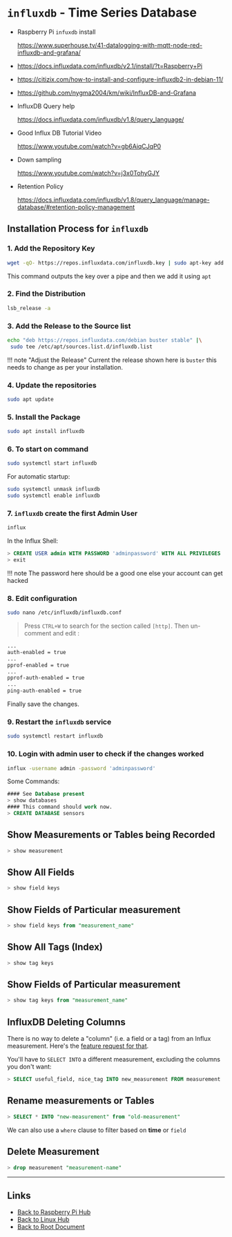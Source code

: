 # `influxdb` - Time Series Database

- Raspberry Pi `infuxdb` install

    <https://www.superhouse.tv/41-datalogging-with-mqtt-node-red-influxdb-and-grafana/>

- <https://docs.influxdata.com/influxdb/v2.1/install/?t=Raspberry+Pi>
- <https://citizix.com/how-to-install-and-configure-influxdb2-in-debian-11/>
- <https://github.com/nygma2004/km/wiki/InfluxDB-and-Grafana>
- InfluxDB Query help

    <https://docs.influxdata.com/influxdb/v1.8/query_language/>

- Good Influx DB Tutorial Video

    <https://www.youtube.com/watch?v=gb6AiqCJqP0>

- Down sampling

    <https://www.youtube.com/watch?v=j3x0TohyGJY>

- Retention Policy

    <https://docs.influxdata.com/influxdb/v1.8/query_language/manage-database/#retention-policy-management>

## Installation Process for `influxdb`

### 1. Add the Repository Key

```sh
wget -qO- https://repos.influxdata.com/influxdb.key | sudo apt-key add -
```
This command outputs the key over a pipe and then we add it using `apt`

### 2. Find the Distribution

```sh
lsb_release -a
```

### 3. Add the Release to the Source list

```sh
echo "deb https://repos.influxdata.com/debian buster stable" |\
 sudo tee /etc/apt/sources.list.d/influxdb.list
```

!!! note "Adjust the Release"
    Current the release shown here is `buster` this needs to change as per your installation.

### 4. Update the repositories

```sh
sudo apt update
```

### 5. Install the Package

```sh
sudo apt install influxdb
```

### 6. To start on command

```sh
sudo systemctl start influxdb
```
For automatic startup:

```sh
sudo systemctl unmask influxdb
sudo systemctl enable influxdb
```

### 7. `influxdb` create the first Admin User

```sh
influx
```

In the Influx Shell:

```sql
> CREATE USER admin WITH PASSWORD 'adminpassword' WITH ALL PRIVILEGES
> exit
```

!!! note
    The password here should be a good one else your account can get hacked

### 8. Edit configuration

```sh
sudo nano /etc/influxdb/influxdb.conf
```

> Press `CTRL+W` to search for the section called `[http]`.
> Then un-comment and edit :

```sh
...
auth-enabled = true
...
pprof-enabled = true
...
pprof-auth-enabled = true
...
ping-auth-enabled = true
```
Finally save the changes.

### 9. Restart the `influxdb` service

```sh
sudo systemctl restart influxdb
```

### 10. Login with admin user to check if the changes worked

```sh
influx -username admin -password 'adminpassword'
```

Some Commands:

```sql
#### See Database present
> show databases
#### This command should work now.
> CREATE DATABASE sensors
```

## Show Measurements or Tables being Recorded

```sql
> show measurement
```

## Show All Fields

```sql
> show field keys
```

## Show Fields of Particular measurement

```sql
> show field keys from "measurement_name"
```

## Show All Tags (Index)

```sql
> show tag keys
```

## Show Fields of Particular measurement

```sql
> show tag keys from "measurement_name"
```

## InfluxDB Deleting Columns

There is no way to delete a "column" (i.e. a field or a tag) from an Influx measurement. Here's the [feature request for that](https://github.com/influxdata/influxdb/issues/6150).

You'll have to `SELECT INTO` a different measurement, excluding the columns you don't want:

```sql
> SELECT useful_field, nice_tag INTO new_measurement FROM measurement
```

## Rename measurements or Tables

```sql
> SELECT * INTO "new-measurement" from "old-measurement"
```

We can also use a `where` clause to filter based on **time** or `field`

## Delete Measurement

```sql
> drop measurement "measurement-name"
```


----
<!-- Footer Begins Here -->
## Links

- [Back to Raspberry Pi Hub](./README.md)
- [Back to Linux Hub](../README.md)
- [Back to Root Document](../../README.md)
